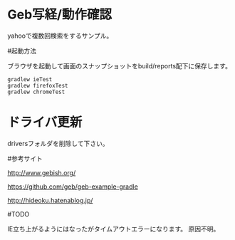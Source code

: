 Geb写経/動作確認
==================

yahooで複数回検索をするサンプル。

#起動方法

ブラウザを起動して画面のスナップショットをbuild/reports配下に保存します。

    gradlew ieTest
    gradlew firefoxTest
    gradlew chromeTest

# ドライバ更新

driversフォルダを削除して下さい。

#参考サイト

http://www.gebish.org/

https://github.com/geb/geb-example-gradle

http://hideoku.hatenablog.jp/

#TODO

IE立ち上がるようにはなったがタイムアウトエラーになります。
原因不明。

